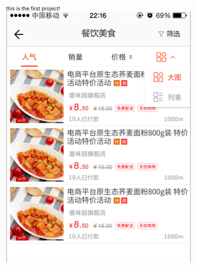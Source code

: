 this is the first project!
![image](https://github.com/liuyangandliujian/one/raw/master/imgs/showimg3.png)
